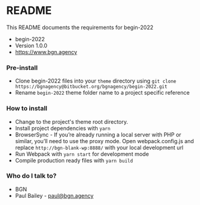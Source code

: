 # README

This README documents the requirements for begin-2022

- begin-2022
- Version 1.0.0
- https://www.bgn.agency

### Pre-install

- Clone begin-2022 files into your `theme` directory using `git clone https://bgnagency@bitbucket.org/bgnagency/begin-2022.git`
- Rename `begin-2022` theme folder name to a project specific reference

### How to install

- Change to the project's theme root directory.
- Install project dependencies with `yarn`
- BrowserSync - If you’re already running a local server with PHP or similar, you’ll need to use the proxy mode. Open webpack.config.js and replace `http://bgn-blank-wp:8888/` with your local development url
- Run Webpack with `yarn start` for development mode
- Compile production ready files with `yarn build`

### Who do I talk to?

- BGN
- Paul Bailey - paul@bgn.agency
